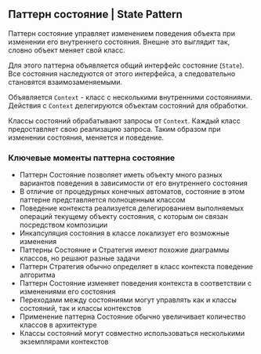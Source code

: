 ## Паттерн состояние | State Pattern

Паттерн состояние управляет изменением поведения объекта при изменении его внутреннего состояния.
Внешне это выглядит так, словно объект меняет свой класс.

Для этого паттерна объявляется общий интерфейс состояние (`State`).
Все состояния наследуются от этого интерфейса, а следовательно становятся взаимозаменяемыми.

Объявляется `Context` - класс с несколькими внутренними состояниями.
Действия c `Context` делегируются объектам состояний для обработки.

Классы состояний обрабатывают запросы от `Context`.
Каждый класс предоставляет свою реализацию запроса.
Таким образом при изменении состояния, меняется и поведение.

### Ключевые моменты паттерна состояние

- Паттерн Состояние позволяет иметь объекту много разных вариантов поведения в зависимости от его внутреннего состояния
- В отличие от процедурных конечных автоматов, состояние в этом паттерне представляется полноценным классом
- Поведение контекста реализуется делегированием выполняемых операций текущему объекту состояния, с которым он связан
  посредством композиции
- Инкапсуляция состояния в классе локализует его возможные изменения
- Паттерны Состояние и Стратегия имеют похожие диаграммы классов, но решают разные задачи
- Паттерн Стратегия обычно определяет в класс контекста поведение алгоритма
- Паттерн Состояние изменяет поведения контекста в соответствии с изменениями его состояния
- Переходами между состояниями могут управлять как и классы состояний, так и классы контекстов
- Применение паттерна Состояние обычно увеличивает количество классов в архитектуре
- Классы состояний могут совместно использоваться несколькими экземплярами контекстов